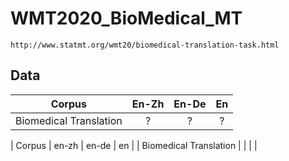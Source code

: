 # WMT2020_BioMedical_MT 
	http://www.statmt.org/wmt20/biomedical-translation-task.html

## Data

| Corpus | En-Zh  | En-De | En |
| --- | :---: | :---: | :---:  |
| Biomedical Translation | ?| ? | ? |

| Corpus                 | en-zh | en-de | en |
| Biomedical Translation |       |       |    |






